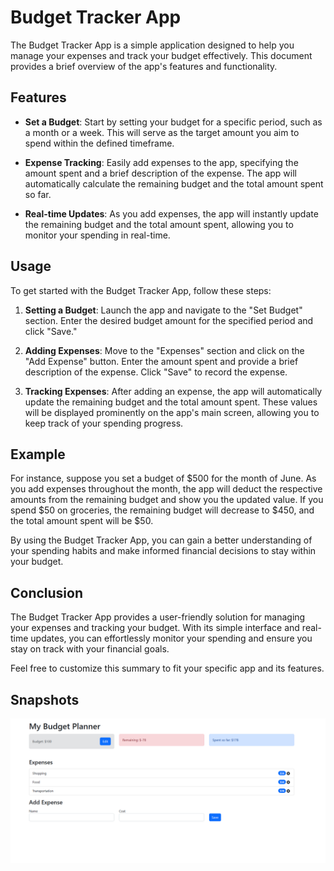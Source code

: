 # Budget Tracker App

The Budget Tracker App is a simple application designed to help you manage your expenses and track your budget effectively. This document provides a brief overview of the app's features and functionality.

## Features

- **Set a Budget**: Start by setting your budget for a specific period, such as a month or a week. This will serve as the target amount you aim to spend within the defined timeframe.

- **Expense Tracking**: Easily add expenses to the app, specifying the amount spent and a brief description of the expense. The app will automatically calculate the remaining budget and the total amount spent so far.

- **Real-time Updates**: As you add expenses, the app will instantly update the remaining budget and the total amount spent, allowing you to monitor your spending in real-time.

## Usage

To get started with the Budget Tracker App, follow these steps:

1. **Setting a Budget**: Launch the app and navigate to the "Set Budget" section. Enter the desired budget amount for the specified period and click "Save."

2. **Adding Expenses**: Move to the "Expenses" section and click on the "Add Expense" button. Enter the amount spent and provide a brief description of the expense. Click "Save" to record the expense.

3. **Tracking Expenses**: After adding an expense, the app will automatically update the remaining budget and the total amount spent. These values will be displayed prominently on the app's main screen, allowing you to keep track of your spending progress.

## Example

For instance, suppose you set a budget of $500 for the month of June. As you add expenses throughout the month, the app will deduct the respective amounts from the remaining budget and show you the updated value. If you spend $50 on groceries, the remaining budget will decrease to $450, and the total amount spent will be $50.

By using the Budget Tracker App, you can gain a better understanding of your spending habits and make informed financial decisions to stay within your budget.

## Conclusion

The Budget Tracker App provides a user-friendly solution for managing your expenses and tracking your budget. With its simple interface and real-time updates, you can effortlessly monitor your spending and ensure you stay on track with your financial goals.

Feel free to customize this summary to fit your specific app and its features.

## Snapshots

![Alt Text](./public/Screenshot%202023-06-02%20003900.png)